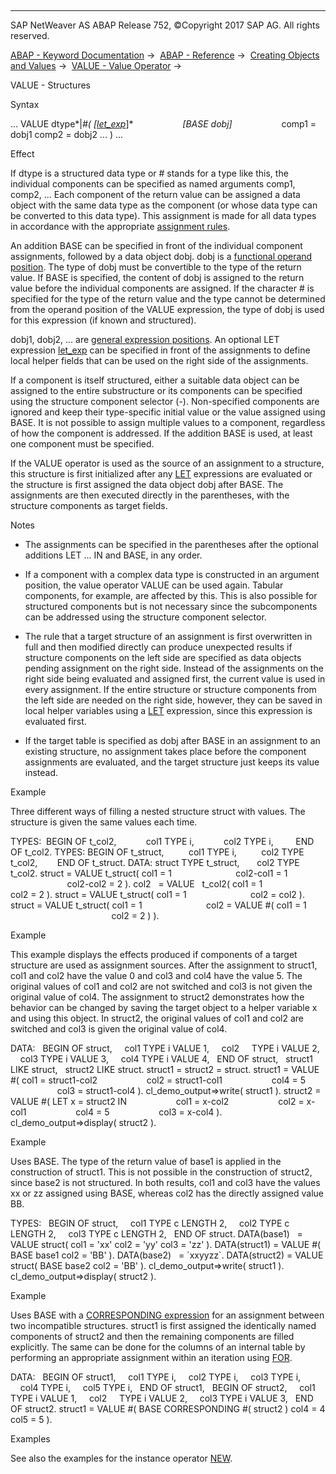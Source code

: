   

* * *

SAP NetWeaver AS ABAP Release 752, ©Copyright 2017 SAP AG. All rights reserved.

[ABAP - Keyword Documentation](javascript:call_link\('abenabap.htm'\)) →  [ABAP - Reference](javascript:call_link\('abenabap_reference.htm'\)) →  [Creating Objects and Values](javascript:call_link\('abencreate_objects.htm'\)) →  [VALUE - Value Operator](javascript:call_link\('abenconstructor_expression_value.htm'\)) → 

VALUE - Structures

Syntax

... VALUE dtype*|*#( *\[*[let\_exp](javascript:call_link\('abaplet.htm'\))*\]*
                   *\[*BASE dobj*\]*
                   comp1 = dobj1 comp2 = dobj2 ... ) ...

Effect

If dtype is a structured data type or # stands for a type like this, the individual components can be specified as named arguments comp1, comp2, ... Each component of the return value can be assigned a data object with the same data type as the component (or whose data type can be converted to this data type). This assignment is made for all data types in accordance with the appropriate [assignment rules](javascript:call_link\('abenconversion_rules.htm'\)).

An addition BASE can be specified in front of the individual component assignments, followed by a data object dobj. dobj is a [functional operand position](javascript:call_link\('abenfunctional_position_glosry.htm'\) "Glossary Entry"). The type of dobj must be convertible to the type of the return value. If BASE is specified, the content of dobj is assigned to the return value before the individual components are assigned. If the character # is specified for the type of the return value and the type cannot be determined from the operand position of the VALUE expression, the type of dobj is used for this expression (if known and structured).

dobj1, dobj2, ... are [general expression positions](javascript:call_link\('abengeneral_expr_position_glosry.htm'\) "Glossary Entry"). An optional LET expression [let\_exp](javascript:call_link\('abaplet.htm'\)) can be specified in front of the assignments to define local helper fields that can be used on the right side of the assignments.

If a component is itself structured, either a suitable data object can be assigned to the entire substructure or its components can be specified using the structure component selector (\-). Non-specified components are ignored and keep their type-specific initial value or the value assigned using BASE. It is not possible to assign multiple values to a component, regardless of how the component is addressed. If the addition BASE is used, at least one component must be specified.

If the VALUE operator is used as the source of an assignment to a structure, this structure is first initialized after any [LET](javascript:call_link\('abaplet.htm'\)) expressions are evaluated or the structure is first assigned the data object dobj after BASE. The assignments are then executed directly in the parentheses, with the structure components as target fields.

Notes

-   The assignments can be specified in the parentheses after the optional additions LET ... IN and BASE, in any order.

-   If a component with a complex data type is constructed in an argument position, the value operator VALUE can be used again. Tabular components, for example, are affected by this. This is also possible for structured components but is not necessary since the subcomponents can be addressed using the structure component selector.

-   The rule that a target structure of an assignment is first overwritten in full and then modified directly can produce unexpected results if structure components on the left side are specified as data objects pending assignment on the right side. Instead of the assignments on the right side being evaluated and assigned first, the current value is used in every assignment. If the entire structure or structure components from the left side are needed on the right side, however, they can be saved in local helper variables using a [LET](javascript:call_link\('abaplet.htm'\)) expression, since this expression is evaluated first.

-   If the target table is specified as dobj after BASE in an assignment to an existing structure, no assignment takes place before the component assignments are evaluated, and the target structure just keeps its value instead.

Example

Three different ways of filling a nested structure struct with values. The structure is given the same values each time.

TYPES:  BEGIN OF t\_col2,
           col1 TYPE i,
           col2 TYPE i,
        END OF t\_col2.
TYPES: BEGIN OF t\_struct,
         col1 TYPE i,
         col2 TYPE t\_col2,
       END OF t\_struct.
DATA: struct TYPE t\_struct,
      col2 TYPE t\_col2.
struct = VALUE t\_struct( col1 = 1
                         col2-col1 = 1
                         col2-col2 = 2 ).
col2   = VALUE   t\_col2( col1 = 1
                         col2 = 2 ).
struct = VALUE t\_struct( col1 = 1
                         col2 = col2 ).
struct = VALUE t\_struct( col1 = 1
                         col2 = VALUE #( col1 = 1
                                         col2 = 2 ) ).

Example

This example displays the effects produced if components of a target structure are used as assignment sources. After the assignment to struct1, col1 and col2 have the value 0 and col3 and col4 have the value 5. The original values of col1 and col2 are not switched and col3 is not given the original value of col4. The assignment to struct2 demonstrates how the behavior can be changed by saving the target object to a helper variable x and using this object. In struct2, the original values of col1 and col2 are switched and col3 is given the original value of col4.

DATA:
  BEGIN OF struct,
    col1 TYPE i VALUE 1,
    col2     TYPE i VALUE 2,
    col3 TYPE i VALUE 3,
    col4 TYPE i VALUE 4,
  END OF struct,
  struct1 LIKE struct,
  struct2 LIKE struct.
struct1 = struct2 = struct.
struct1 = VALUE #( col1 = struct1-col2
                   col2 = struct1-col1
                   col4 = 5
                   col3 = struct1-col4 ).
cl\_demo\_output=>write( struct1 ).
struct2 = VALUE #( LET x = struct2 IN
                   col1 = x-col2
                   col2 = x-col1
                   col4 = 5
                   col3 = x-col4 ).
cl\_demo\_output=>display( struct2 ).

Example

Uses BASE. The type of the return value of base1 is applied in the construction of struct1. This is not possible in the construction of struct2, since base2 is not structured. In both results, col1 and col3 have the values xx or zz assigned using BASE, whereas col2 has the directly assigned value BB.

TYPES:
  BEGIN OF struct,
    col1 TYPE c LENGTH 2,
    col2 TYPE c LENGTH 2,
    col3 TYPE c LENGTH 2,
  END OF struct.
DATA(base1)   = VALUE struct( col1 = 'xx' col2 = 'yy' col3 = 'zz' ).
DATA(struct1) = VALUE #( BASE base1 col2 = 'BB' ).
DATA(base2)   = \`xxyyzz\`.
DATA(struct2) = VALUE struct( BASE base2 col2 = 'BB' ).
cl\_demo\_output=>write( struct1 ).
cl\_demo\_output=>display( struct2 ).

Example

Uses BASE with a [CORRESPONDING expression](javascript:call_link\('abenconstructor_expr_corresponding.htm'\)) for an assignment between two incompatible structures. struct1 is first assigned the identically named components of struct2 and then the remaining components are filled explicitly. The same can be done for the columns of an internal table by performing an appropriate assignment within an iteration using [FOR](javascript:call_link\('abenfor_itab.htm'\)).

DATA:
  BEGIN OF struct1,
    col1 TYPE i,
    col2 TYPE i,
    col3 TYPE i,
    col4 TYPE i,
    col5 TYPE i,
  END OF struct1,
  BEGIN OF struct2,
    col1 TYPE i VALUE 1,
    col2     TYPE i VALUE 2,
    col3 TYPE i VALUE 3,
  END OF struct2.
struct1 = VALUE #( BASE CORRESPONDING #( struct2 ) col4 = 4 col5 = 5 ).

Examples

See also the examples for the instance operator [NEW](javascript:call_link\('abennew_constructor_params_struct.htm'\)).